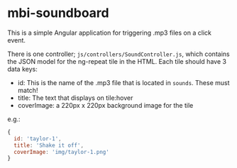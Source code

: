 # mbi-soundboard

This is a simple Angular application for triggering .mp3 files on a click event.

There is one controller; `js/controllers/SoundController.js`, which contains the JSON model for the ng-repeat tile in the HTML. Each tile should have 3 data keys:

- id: This is the name of the .mp3 file that is located in `sounds`. These must match!
- title: The text that displays on tile:hover
- coverImage: a 220px x 220px background image for the tile

e.g.:

```javascript
{
  id: 'taylor-1',
  title: 'Shake it off',
  coverImage: 'img/taylor-1.png'
}
```
